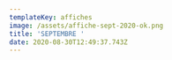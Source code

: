 ```yaml
---
templateKey: affiches
image: /assets/affiche-sept-2020-ok.png
title: 'SEPTEMBRE '
date: 2020-08-30T12:49:37.743Z
---
```


